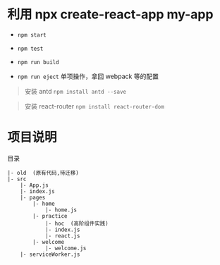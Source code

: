 # 利用 npx create-react-app my-app 

- `npm start`

- `npm test`

- `npm run build`

- `npm run eject` 单项操作，拿回 webpack 等的配置

> 安装 antd 
`npm install antd --save`

> 安装 react-router
`npm install react-router-dom`

# 项目说明

目录
```
|- old  (原有代码,待迁移)
|- src
    |- App.js
    |- index.js
    |- pages
        |- home
            |- home.js
        |- practice
            |- hoc  (高阶组件实践)
            |- index.js
            |- react.js
        |- welcome
            |- welcome.js
    |- serviceWorker.js
```
